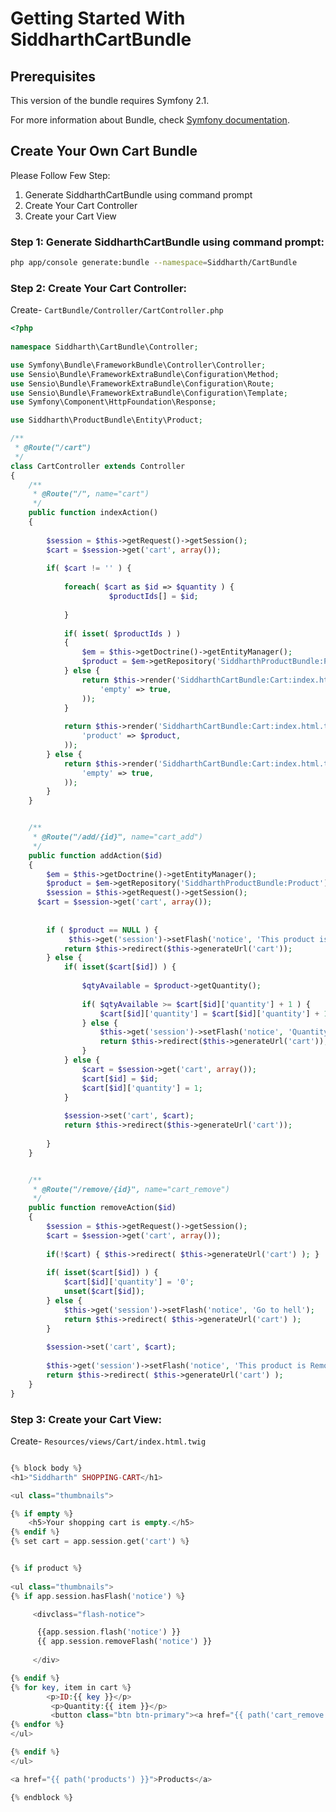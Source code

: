 Getting Started With SiddharthCartBundle
========================================

## Prerequisites

This version of the bundle requires Symfony 2.1.

For more information about Bundle, check [Symfony documentation](http://symfony.com).

## Create Your Own Cart Bundle

Please Follow Few Step:

1. Generate SiddharthCartBundle using command prompt
2. Create Your Cart Controller
3. Create your Cart View

### Step 1: Generate SiddharthCartBundle using command prompt:

``` bash
php app/console generate:bundle --namespace=Siddharth/CartBundle
```

### Step 2: Create Your Cart Controller:

Create-
`CartBundle/Controller/CartController.php`

``` php
<?php
  
namespace Siddharth\CartBundle\Controller;

use Symfony\Bundle\FrameworkBundle\Controller\Controller;
use Sensio\Bundle\FrameworkExtraBundle\Configuration\Method;
use Sensio\Bundle\FrameworkExtraBundle\Configuration\Route;
use Sensio\Bundle\FrameworkExtraBundle\Configuration\Template;
use Symfony\Component\HttpFoundation\Response;

use Siddharth\ProductBundle\Entity\Product;

/**
 * @Route("/cart")
 */
class CartController extends Controller
{
	/**
     * @Route("/", name="cart")
     */
	public function indexAction()
	{
		
		$session = $this->getRequest()->getSession();
		$cart = $session->get('cart', array());
		
		if( $cart != '' ) {
			
			foreach( $cart as $id => $quantity ) {
				      $productIds[] = $id;
			
			}			
			
			if( isset( $productIds ) )
			{
				$em = $this->getDoctrine()->getEntityManager();
				$product = $em->getRepository('SiddharthProductBundle:Product')->findById( $productIds );
			} else {
				return $this->render('SiddharthCartBundle:Cart:index.html.twig', array(
					'empty' => true,
				));
			}
			
			return $this->render('SiddharthCartBundle:Cart:index.html.twig', array(
				'product' => $product,
			));
		} else {
			return $this->render('SiddharthCartBundle:Cart:index.html.twig', array(
				'empty' => true,
			));
		}
	}


	/**
     * @Route("/add/{id}", name="cart_add")
     */
	public function addAction($id)
	{
		$em = $this->getDoctrine()->getEntityManager();
		$product = $em->getRepository('SiddharthProductBundle:Product')->find($id);
		$session = $this->getRequest()->getSession();
	  $cart = $session->get('cart', array());
	    
		
		if ( $product == NULL ) {
			 $this->get('session')->setFlash('notice', 'This product is not available in Stores');			
			return $this->redirect($this->generateUrl('cart'));
		} else {
			if( isset($cart[$id]) ) {
				
				$qtyAvailable = $product->getQuantity();
				
				if( $qtyAvailable >= $cart[$id]['quantity'] + 1 ) {
					$cart[$id]['quantity'] = $cart[$id]['quantity'] + 1; 
				} else {
					$this->get('session')->setFlash('notice', 'Quantity exceeds the available stock');			
					return $this->redirect($this->generateUrl('cart'));
				}
			} else {
				$cart = $session->get('cart', array());
				$cart[$id] = $id;
				$cart[$id]['quantity'] = 1;
			}
			
			$session->set('cart', $cart);
			return $this->redirect($this->generateUrl('cart'));
			
		}
	}


	/**
     * @Route("/remove/{id}", name="cart_remove")
     */
	public function removeAction($id)
	{
		$session = $this->getRequest()->getSession();
	    $cart = $session->get('cart', array());
		
		if(!$cart) { $this->redirect( $this->generateUrl('cart') ); }
		
		if( isset($cart[$id]) ) {
			$cart[$id]['quantity'] = '0';
			unset($cart[$id]);
		} else {
			$this->get('session')->setFlash('notice', 'Go to hell');	
			return $this->redirect( $this->generateUrl('cart') );
		}
		
		$session->set('cart', $cart);
		
		$this->get('session')->setFlash('notice', 'This product is Remove');
		return $this->redirect( $this->generateUrl('cart') );
	}
}
```

### Step 3: Create your Cart View:

Create-
`Resources/views/Cart/index.html.twig`

``` php

{% block body %}
<h1>"Siddharth" SHOPPING-CART</h1>

<ul class="thumbnails">

{% if empty %}
    <h5>Your shopping cart is empty.</h5>
{% endif %}
{% set cart = app.session.get('cart') %}


{% if product %}
  
<ul class="thumbnails">
{% if app.session.hasFlash('notice') %} 

     <divclass="flash-notice">

      {{app.session.flash('notice') }} 
      {{ app.session.removeFlash('notice') }}
     
     </div>

{% endif %} 		
{% for key, item in cart %}
		<p>ID:{{ key }}</p>
		 <p>Quantity:{{ item }}</p>
		 <button class="btn btn-primary"><a href="{{ path('cart_remove', {'id': key}) }}">Remove</a></button>
{% endfor %}
</ul>

{% endif %}
</ul>

<a href="{{ path('products') }}">Products</a>

{% endblock %}
```